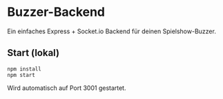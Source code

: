 # Buzzer-Backend

Ein einfaches Express + Socket.io Backend für deinen Spielshow-Buzzer.

## Start (lokal)
```
npm install
npm start
```

Wird automatisch auf Port 3001 gestartet.
